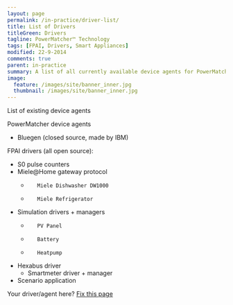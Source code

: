 ```yaml
---
layout: page
permalink: /in-practice/driver-list/
title: List of Drivers
titleGreen: Drivers
tagline: PowerMatcher™ Technology
tags: [FPAI, Drivers, Smart Appliances]
modified: 22-9-2014
comments: true
parent: in-practice
summary: A list of all currently available device agents for PowerMatcher and appliance drivers for FPAI.
image:
  feature: /images/site/banner_inner.jpg
  thumbnail: /images/site/banner_inner.jpg
---
```


List of existing device agents

PowerMatcher device agents

* Bluegen (closed source, made by IBM)

FPAI drivers (all open source):

* S0 pulse counters 
* Miele@Home gateway protocol
	*        Miele Dishwasher DW1000
	*        Miele Refrigerator
* Simulation drivers + managers
	*        PV Panel
	*        Battery
	*        Heatpump
* Hexabus driver
	*	 Smartmeter driver + manager
* Scenario application

Your driver/agent here? [Fix this page](https://github.com/flexiblepower/flexiblepower.github.io/edit/master/in-practice2_driver-list.md)
